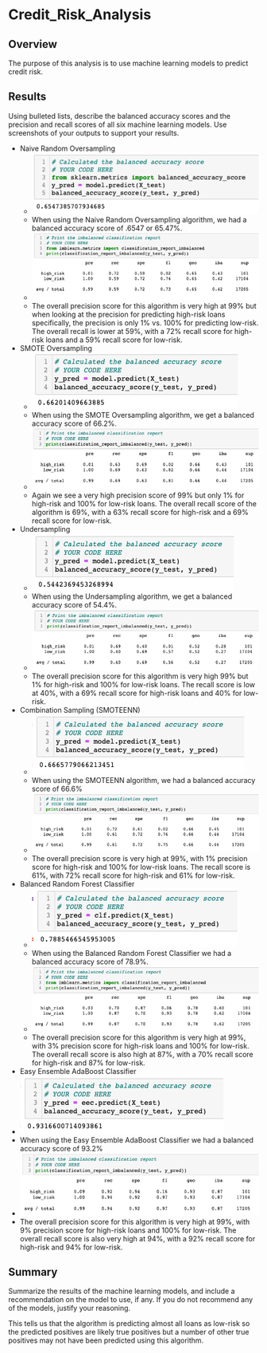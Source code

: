 # Credit_Risk_Analysis

## Overview
The purpose of this analysis is to use machine learning models to predict credit risk.


## Results
Using bulleted lists, describe the balanced accuracy scores and the precision and recall scores of all six machine learning models. Use screenshots of your outputs to support your results.
   - Naive Random Oversampling
     - ![](Resources/naive_random_accuracy.png)
     - When using the Naive Random Oversampling algorithm, we had a balanced accuracy score of .6547 or 65.47%. 
     - ![](Resources/naive_random_classification.png)
     - The overall precision score for this algorithm is very high at 99% but when looking at the precision for predicting high-risk loans specifically, the precision is only 1% vs. 100% for predicting low-risk. The overall recall is lower at 59%, with a 72% recall score for high-risk loans and a 59% recall score for low-risk.
   - SMOTE Oversampling
     - ![](Resources/smote_accuracy.png)
     - When using the SMOTE Oversampling algorithm, we get a balanced accuracy score of 66.2%.
     - ![](Resources/smote_classification.png)
     - Again we see a very high precision score of 99% but only 1% for high-risk and 100% for low-risk loans. The overall recall score of the algorithm is 69%, with a 63% recall score for high-risk and a 69% recall score for low-risk.
   - Undersampling
     - ![](Resources/undersampling_accuracy.png)
     - When using the Undersampling algorithm, we get a balanced accuracy score of 54.4%. 
     - ![](Resources/undersampling_classification.png)
     - The overall precision score for this algorithm is very high 99% but 1% for high-risk and 100% for low-risk loans. The recall score is low at 40%, with a 69% recall score for high-risk loans and 40% for low-risk.
   - Combination Sampling (SMOTEENN)
     - ![](Resources/smoteenn_accuracy.png)
     - When using the SMOTEENN algorithm, we had a balanced accuracy score of 66.6%
     - ![](Resources/smoteenn_classification.png)
     - The overall precision score is very high at 99%, with 1% precision score for high-risk and 100% for low-risk loans. The recall score is 61%, with 72% recall score for high-risk and 61% for low-risk. 
   - Balanced Random Forest Classifier
     - ![](Resources/balanced_forest_accuracy.png)
     - When using the Balanced Random Forest Classifier we had a balanced accuracy score of 78.9%. 
     - ![](Resources/balanced_forest_classification.png)
     - The overall precision score for this algorithm is very high at 99%, with 3% precision score for high-risk loans and 100% for low-risk. The overall recall score is also high at 87%, with a 70% recall score for high-risk and 87% for low-risk. 
   - Easy Ensemble AdaBoost Classifier
   - ![](Resources/easy_ensemble_accuracy.png)
   - When using the Easy Ensemble AdaBoost Classifier we had a balanced accuracy score of 93.2%
   - ![](Resources/easy_ensemble_classification.png)
   - The overall precision score for this algorithm is very high at 99%, with 9% precision score for high-risk loans and 100% for low-risk. The overall recall score is also very high at 94%, with a 92% recall score for high-risk and 94% for low-risk. 

## Summary
Summarize the results of the machine learning models, and include a recommendation on the model to use, if any. If you do not recommend any of the models, justify your reasoning.

This tells us that the algorithm is predicting almost all loans as low-risk so the predicted positives are likely true positives but a number of other true positives may not have been predicted using this algorithm. 


